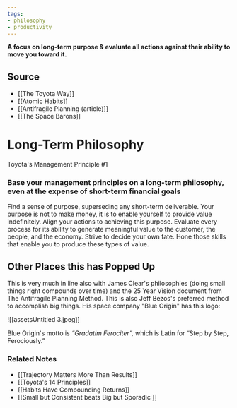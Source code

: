 ```yaml
---
tags:
- philosophy
- productivity
---
```

**A focus on long-term purpose & evaluate all actions against their ability to move you toward it.**

## Source
- [[The Toyota Way]]
- [[Atomic Habits]]
- [[Antifragile Planning (article)]]
- [[The Space Barons]]

# Long-Term Philosophy

Toyota's Management Principle #1

### Base your management principles on a long-term philosophy, even at the expense of short-term financial goals

Find a sense of purpose, superseding any short-term deliverable. Your purpose is not to make money, it is to enable yourself to provide value indefinitely. Align your actions to achieving this purpose. Evaluate every process for its ability to generate meaningful value to the customer, the people, and the economy. Strive to decide your own fate. Hone those skills that enable you to produce these types of value.

## Other Places this has Popped Up

This is very much in line also with James Clear's philosophies (doing small things right compounds over time) and the 25 Year Vision document from The Antifragile Planning Method. This is also Jeff Bezos's preferred method to accomplish big things. His space company "Blue Origin" has this logo:

![[assetsUntitled 3.jpeg]]

Blue Origin's motto is *“Gradatim Ferociter”,* which is Latin for “Step by Step, Ferociously.”

### Related Notes
- [[Trajectory Matters More Than Results]]
- [[Toyota's 14 Principles]]
- [[Habits Have Compounding Returns]] 
- [[Small but Consistent beats Big but Sporadic ]]